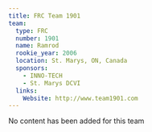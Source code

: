 ```yaml
---
title: FRC Team 1901
team:
  type: FRC
  number: 1901
  name: Ramrod
  rookie_year: 2006
  location: St. Marys, ON, Canada
  sponsors:
    - INNO-TECH
    - St. Marys DCVI
  links:
    Website: http://www.team1901.com
---
```

No content has been added for this team